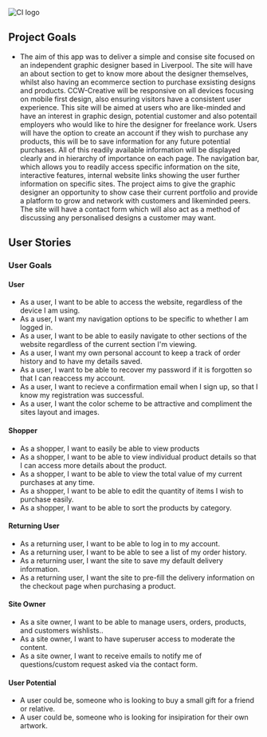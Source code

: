 ![CI logo](https://codeinstitute.s3.amazonaws.com/fullstack/ci_logo_small.png)


## Project Goals
 * The aim of this app was to deliver a simple and consise site focused on an independent graphic designer based in Liverpool. The site will have an about section to get to know more about the designer themselves, whilst also having an ecommerce section to purchase exsisting designs and products. CCW-Creative will be responsive on all devices focusing on mobile first design, also ensuring visitors have a consistent user experience. This site will be aimed at users who are like-minded and have an interest in graphic design, potential customer and also potentail employers who would like to hire the designer for freelance work. Users will have the option to create an account if they wish to purchase any products, this will be to save information for any future potential purchases. All of this readily available information will be displayed clearly and in hierarchy of importance on each page. The navigation bar, which allows you to readily access specific information on the site, interactive features, internal website links showing the user further information on specific sites. The project aims to give the graphic designer an opportunity to show case their current portfolio and provide a platform to grow and network with customers and likeminded peers. The site will have a contact form which will also act as a method of discussing any personalised designs a customer may want.

## User Stories

### User Goals

#### User

* As a user, I want to be able to access the website, regardless of the device I am using.
* As a user, I want my navigation options to be specific to whether I am logged in.
* As a user, I want to be able to easily navigate to other sections of the website regardless of the current section I'm viewing.
* As a user, I want my own personal account to keep a track of order history and to have my details saved.
* As a user, I want to be able to recover my password if it is forgotten so that I can reaccess my account.
* As a user, I want to recieve a confirmation email when I sign up, so that I know my registration was successful.
* As a user, I want the color scheme to be attractive and compliment the sites layout and images. 

#### Shopper

* As a shopper, I want to easily be able to view products
* As a shopper, I want to be able to view individual product details so that I can access more details about the product.
* As a shopper, I want to be able to view the total value of my current purchases at any time.
* As a shopper, I want to be able to edit the quantity of items I wish to purchase easily.
* As a shopper, I want to be able to sort the products by category.

#### Returning User
* As a returning user, I want to be able to log in to my account.
* As a returning user, I want to be able to see a list of my order history. 
* As a returning user, I want the site to save my default delivery information.
* As a returning user, I want the site to pre-fill the delivery information on the checkout page when purchasing a product.

#### Site Owner
* As a site owner, I want to be able to manage users, orders, products, and customers wishlists..
* As a site owner, I want to have superuser access to moderate the content.
* As a site owner, I want to receive emails to notify me of questions/custom request asked via the contact form.

#### User Potential 
* A user could be, someone who is looking to buy a small gift for a friend or relative.
* A user could be, someone who is looking for insipiration for their own artwork.






